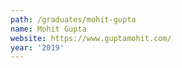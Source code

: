 ```yaml
---
path: /graduates/mohit-gupta
name: Mohit Gupta
website: https://www.guptamohit.com/
year: '2019'
---
```


